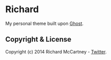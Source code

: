 # Richard

My personal theme built upon [Ghost](http://github.com/tryghost/ghost/).

## Copyright & License

Copyright (c) 2014 Richard McCartney - [Twitter](http://twitter.com/rich_mccartney).
